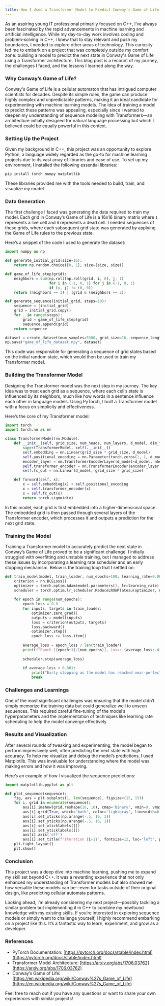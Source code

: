 ```yaml
---
title: How I Used a Transformer Model to Predict Conway's Game of Life in Python
---
```

As an aspiring young IT professional primarily focused on C++, I’ve always been fascinated by the rapid advancements in machine learning and artificial intelligence. While my day-to-day work involves coding and problem-solving in C++, I knew that to stay relevant and push my boundaries, I needed to explore other areas of technology. This curiosity led me to embark on a project that was completely outside my comfort zone: building a model to predict the next state in Conway's Game of Life using a Transformer architecture. This blog post is a recount of my journey, the challenges I faced, and the lessons I learned along the way.

### **Why Conway’s Game of Life?**

Conway's Game of Life is a cellular automaton that has intrigued computer scientists for decades. Despite its simple rules, the game can produce highly complex and unpredictable patterns, making it an ideal candidate for experimenting with machine learning models. The idea of training a model to predict these patterns was appealing, especially since I wanted to deepen my understanding of sequence modeling with Transformers—an architecture initially designed for natural language processing but which I believed could be equally powerful in this context.

### **Setting Up the Project**

Given my background in C++, this project was an opportunity to explore Python, a language widely regarded as the go-to for machine learning projects due to its vast array of libraries and ease of use. To set up my environment, I installed the following essential libraries:

```bash
pip install torch numpy matplotlib
```

These libraries provided me with the tools needed to build, train, and visualize my model.

### **Data Generation**

The first challenge I faced was generating the data required to train my model. Each grid in Conway’s Game of Life is a 16x16 binary matrix where `1` represents a live cell and `0` represents a dead cell. I needed sequences of these grids, where each subsequent grid state was generated by applying the Game of Life rules to the previous state.

Here’s a snippet of the code I used to generate the dataset:

```python
import numpy as np

def generate_initial_grid(size=16):
    return np.random.choice([0, 1], size=(size, size))

def game_of_life_step(grid):
    neighbors = sum(np.roll(np.roll(grid, i, 0), j, 1)
                    for i in (-1, 0, 1) for j in (-1, 0, 1)
                    if (i, j) != (0, 0))
    return (neighbors == 3) | (grid & (neighbors == 2))

def generate_sequence(initial_grid, steps=10):
    sequence = [initial_grid]
    grid = initial_grid.copy()
    for _ in range(steps):
        grid = game_of_life_step(grid)
        sequence.append(grid)
    return sequence

dataset = create_dataset(num_samples=5000, grid_size=16, sequence_length=10)
np.save("game_of_life_dataset.npy", dataset)
```

This code was responsible for generating a sequence of grid states based on the initial random state, which would then be used to train my Transformer model.

### **Building the Transformer Model**

Designing the Transformer model was the next step in my journey. The key idea was to treat each grid as a sequence, where each cell’s state is influenced by its neighbors, much like how words in a sentence influence each other in language models. Using PyTorch, I built a Transformer model with a focus on simplicity and effectiveness.

Here’s the core of my Transformer model:

```python
import torch
import torch.nn as nn

class TransformerModel(nn.Module):
    def __init__(self, grid_size, num_heads, num_layers, d_model, dim_feedforward):
        super(TransformerModel, self).__init__()
        self.embedding = nn.Linear(grid_size * grid_size, d_model)
        self.positional_encoding = nn.Parameter(torch.zeros(1, 1, d_model))
        encoder_layer = nn.TransformerEncoderLayer(d_model=d_model, nhead=num_heads, dim_feedforward=dim_feedforward, batch_first=True)
        self.transformer_encoder = nn.TransformerEncoder(encoder_layer, num_layers=num_layers)
        self.fc_out = nn.Linear(d_model, grid_size * grid_size)

    def forward(self, x):
        x = self.embedding(x) + self.positional_encoding
        x = self.transformer_encoder(x)
        x = self.fc_out(x)
        return torch.sigmoid(x)
```

In this model, each grid is first embedded into a higher-dimensional space. The embedded grid is then passed through several layers of the Transformer encoder, which processes it and outputs a prediction for the next grid state.

### **Training the Model**

Training a Transformer model to accurately predict the next state in Conway’s Game of Life proved to be a significant challenge. I initially struggled with overfitting and unstable training, but I managed to address these issues by incorporating a learning rate scheduler and an early stopping mechanism. Below is the training loop that I settled on:

```python
def train_model(model, train_loader, num_epochs=100, learning_rate=0.0001):
    criterion = nn.BCELoss()
    optimizer = torch.optim.Adam(model.parameters(), lr=learning_rate)
    scheduler = torch.optim.lr_scheduler.ReduceLROnPlateau(optimizer, mode='min', factor=0.5, patience=5, verbose=True)
    
    for epoch in range(num_epochs):
        epoch_loss = 0.0
        for inputs, targets in train_loader:
            optimizer.zero_grad()
            outputs = model(inputs)
            loss = criterion(outputs, targets)
            loss.backward()
            optimizer.step()
            epoch_loss += loss.item()
        
        average_loss = epoch_loss / len(train_loader)
        print(f"Epoch [{epoch+1}/{num_epochs}], Loss: {average_loss:.4f}")
        
        scheduler.step(average_loss)
        
        if average_loss < 0.001:
            print("Early stopping as the model has reached near-perfect accuracy.")
            break
```

### **Challenges and Learnings**

One of the most significant challenges was ensuring that the model didn’t simply memorize the training data but could generalize well to unseen sequences. This required careful fine-tuning of the model’s hyperparameters and the implementation of techniques like learning rate scheduling to help the model converge effectively.

### **Results and Visualization**

After several rounds of tweaking and experimenting, the model began to perform impressively well, often predicting the next state with high accuracy. To help me visualize and debug the model’s predictions, I used Matplotlib. This was invaluable for understanding where the model was making errors and how it was improving.

Here’s an example of how I visualized the sequence predictions:

```python
import matplotlib.pyplot as plt

def plot_sequence(sequence):
    fig, axs = plt.subplots(1, len(sequence), figsize=(15, 15))
    for i, grid in enumerate(sequence):
        axs[i].imshow(grid.reshape(16, 16), cmap='binary', vmin=0, vmax=1)
        axs[i].grid(True, which='both', color='lightgray', linewidth=0.5)
        axs[i].set_xticks(np.arange(-.5, 16, 1))
        axs[i].set_yticks(np.arange(-.5, 16, 1))
        axs[i].set_xticklabels([])
        axs[i].set_yticklabels([])
        axs[i].axis('off')
        axs[i].set_title(f"Iteration {i+1}", fontsize=12, loc='left', pad=10)
    plt.tight_layout()
    plt.show()
```

### **Conclusion**

This project was a deep dive into machine learning, pushing me to expand my skill set beyond C++. It was a rewarding experience that not only enhanced my understanding of Transformer models but also showed me how versatile these models can be—even for tasks outside of their original design, like predicting cellular automata patterns.

Looking ahead, I’m already considering my next project—possibly tackling a similar problem but implementing it in C++ to combine my newfound knowledge with my existing skills. If you’re interested in exploring sequence models or simply want to challenge yourself, I highly recommend embarking on a project like this. It’s a fantastic way to learn, experiment, and grow as a developer.

### **References**

- PyTorch Documentation: [https://pytorch.org/docs/stable/index.html](https://pytorch.org/docs/stable/index.html)
- Transformer Model Architecture: [https://arxiv.org/abs/1706.03762](https://arxiv.org/abs/1706.03762)
- Conway’s Game of Life: [https://en.wikipedia.org/wiki/Conway%27s_Game_of_Life](https://en.wikipedia.org/wiki/Conway%27s_Game_of_Life)

Feel free to reach out if you have any questions or want to share your own experiences with similar projects!